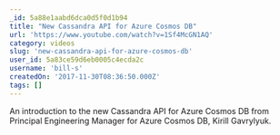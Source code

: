 ```yaml
---
_id: 5a88e1aabd6dca0d5f0d1b94
title: "New Cassandra API for Azure Cosmos DB"
url: 'https://www.youtube.com/watch?v=1Sf4McGN1AQ'
category: videos
slug: 'new-cassandra-api-for-azure-cosmos-db'
user_id: 5a83ce59d6eb0005c4ecda2c
username: 'bill-s'
createdOn: '2017-11-30T08:36:50.000Z'
tags: []
---
```


An introduction to the new Cassandra API for Azure Cosmos DB from Principal Engineering Manager for Azure Cosmos DB, Kirill Gavrylyuk. 
